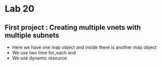 # Lab 20

## First project : Creating multiple vnets with multiple subnets

- Here we have one map object and inside there is another map object
- We use two time for_each and 
- We use dynamic resource 